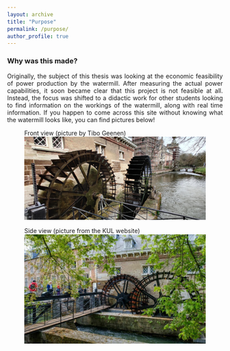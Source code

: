 ```yaml
---
layout: archive
title: "Purpose"
permalink: /purpose/
author_profile: true
---
```

<style>body {text-align: justify}</style>

### Why was this made?

Originally, the subject of this thesis was looking at the economic feasibility of power production by the watermill. After measuring the actual power capabilities, it soon became clear that this project is not feasible at all. Instead, the focus was shifted to a didactic work for other students looking to find information on the workings of the watermill, along with real time information. If you happen to come across this site without knowing what the watermill looks like, you can find pictures below!


<figure>
  <figcaption>Front view (picture by Tibo Geenen)</figcaption>
  <img src="/images/watermill_arenberg.jpg">
</figure>

<figure>
  <figcaption>Side view (picture from the KUL website)</figcaption>
  <img src="/images/watermill_arenberg_2.jpg">
</figure>